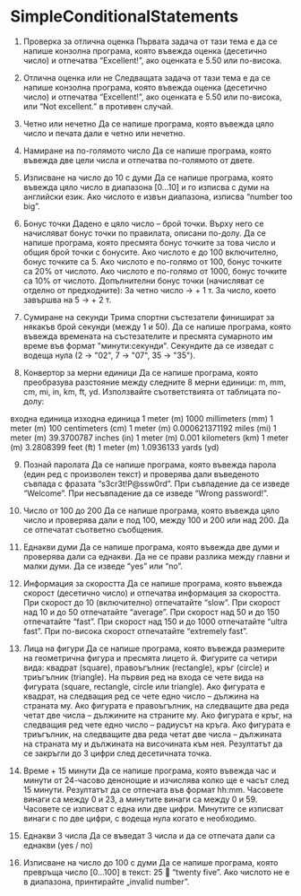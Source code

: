 # SimpleConditionalStatements

1. Проверка за отлична оценка
Първата задача от тази тема е да се напише конзолна програма, която въвежда оценка (десетично число) и отпечатва “Excellent!”, ако оценката е 5.50 или по-висока.

2. Отлична оценка или не
Следващата задача от тази тема е да се напише конзолна програма, която въвежда оценка (десетично число) и отпечатва “Excellent!”, ако оценката е 5.50 или по-висока, или “Not excellent.” в противен случай.

3. Четно или нечетно
Да се напише програма, която въвежда цяло число и печата дали е четно или нечетно.

4. Намиране на по-голямото число
Да се напише програма, която въвежда две цели числа и отпечатва по-голямото от двете.

5. Изписване на число до 10 с думи
Да се напише програма, която въвежда цяло число в диапазона [0…10] и го изписва с думи на английски език. Ако числото е извън диапазона, изписва “number too big”.

6. Бонус точки
Дадено е цяло число – брой точки. Върху него се начисляват бонус точки по правилата, описани по-долу. Да се напише програма, която пресмята бонус точките за това число и общия брой точки с бонусите.
Ако числото е до 100 включително, бонус точките са 5.
Ако числото е по-голямо от 100, бонус точките са 20% от числото.
Ако числото е по-голямо от 1000, бонус точките са 10% от числото.
Допълнителни бонус точки (начисляват се отделно от предходните):
  За четно число -> + 1 т.
  За число, което завършва на 5 -> + 2 т.
  
7. Сумиране на секунди
Трима спортни състезатели финишират за някакъв брой секунди (между 1 и 50). Да се напише програма, която въвежда времената на състезателите и пресмята сумарното им време във формат "минути:секунди". Секундите да се изведат с водеща нула (2 -> "02", 7 -> "07", 35 -> "35").

8. Конвертор за мерни единици
Да се напише програма, която преобразува разстояние между следните 8 мерни единици: m, mm, cm, mi, in, km, ft, yd. Използвайте съответствията от таблицата по-долу:

входна единица изходна единица
1 meter (m) 1000 millimeters (mm)
1 meter (m) 100 centimeters (cm)
1 meter (m) 0.000621371192 miles (mi)
1 meter (m) 39.3700787 inches (in)
1 meter (m) 0.001 kilometers (km)
1 meter (m) 3.2808399 feet (ft)
1 meter (m) 1.0936133 yards (yd)

9. Познай паролата
Да се напише програма, която въвежда парола (един ред с произволен текст) и проверява дали въведеното съвпада с фразата “s3cr3t!P@ssw0rd”. При съвпадение да се изведе “Welcome”. При несъвпадение да се изведе “Wrong password!”.

10. Число от 100 до 200
Да се напише програма, която въвежда цяло число и проверява дали е под 100, между 100 и 200 или над 200. Да се отпечатат съответно съобщения.

11. Еднакви думи
Да се напише програма, която въвежда две думи и проверява дали са еднакви. Да не се прави разлика между главни и малки думи. Да се изведе “yes” или “no”.

12. Информация за скоростта
Да се напише програма, която въвежда скорост (десетично число) и отпечатва информация за скоростта. При скорост до 10 (включително) отпечатайте “slow”. При скорост над 10 и до 50 отпечатайте “average”. При скорост над 50 и до 150 отпечатайте “fast”. При скорост над 150 и до 1000 отпечатайте “ultra fast”. При по-висока скорост отпечатайте “extremely fast”.

13. Лица на фигури
Да се напише програма, която въвежда размерите на геометрична фигура и пресмята лицето й. Фигурите са четири вида: квадрат (square), правоъгълник (rectangle), кръг (circle) и триъгълник (triangle). На първия ред на входа се чете вида на фигурата (square, rectangle, circle или triangle). Ако фигурата е квадрат, на следващия ред се чете едно число – дължина на страната му. Ако фигурата е правоъгълник, на следващите два реда четат две числа – дължините на страните му. Ако фигурата е кръг, на следващия ред чете едно число – радиусът на кръга. Ако фигурата е триъгълник, на следващите два реда четат две числа – дължината на страната му и дължината на височината към нея. Резултатът да се закръгли до 3 цифри след десетичната точка.

14. Време + 15 минути
Да се напише програма, която въвежда час и минути от 24-часово денонощие и изчислява колко ще е часът след 15 минути. Резултатът да се отпечата във формат hh:mm. Часовете винаги са между 0 и 23, а минутите винаги са между 0 и 59. Часовете се изписват с една или две цифри. Минутите се изписват винаги с по две цифри, с водеща нула когато е необходимо.

15. Еднакви 3 числа
Да се въведат 3 числа и да се отпечата дали са еднакви (yes / no)

16. Изписване на число до 100 с думи
Да се напише програма, която превръща число [0…100] в текст: 25  “twenty five”. Ако числото не е в диапазона, принтирайте „invalid number”.

